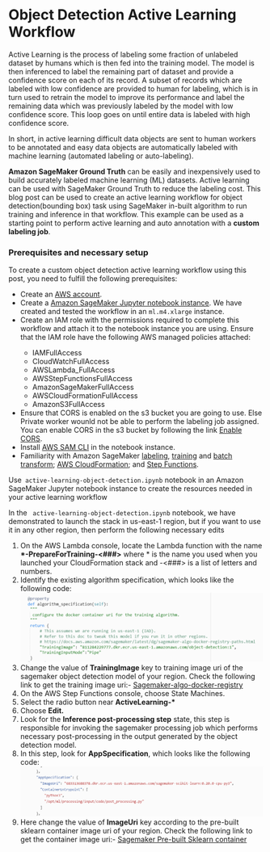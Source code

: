 <h1>Object Detection Active Learning Workflow</h1>

<p>
Active Learning is the process of labeling some fraction of unlabeled dataset by humans which is then fed into the training model. The model is then inferenced to label the remaining part of dataset and provide a confidence score on each of its record. A subset of records which are labeled with low confidence are provided to human for labeling, which is in turn used to retrain the model to improve its performance and label the remaining data which was previously labeled by the model with low confidence score. This loop goes on until entire data is labeled with high confidence score.
</p>
In short, in active learning difficult data objects are sent to human workers to be annotated and easy data objects are automatically labeled with machine learning (automated labeling or auto-labeling).
<p>
<b>Amazon SageMaker Ground Truth</b> can be easily and inexpensively used to build accurately labeled machine learning (ML) datasets. Active learning can be used with SageMaker Ground Truth to reduce the labeling cost. 
This blog post can be used to  create an active learning workflow for object detection(bounding box) task using SageMaker in-built algorithm to run training and inference in that workflow. This example can be used as a starting point to perform active learning and auto annotation with a <b>custom labeling job</b>.
</p>

<h3>Prerequisites and necessary setup</h3>
<p>To create a custom object detection active learning workflow using this post, you need to fulfill the following prerequisites:
</p>

<ul>
<li>Create an <a href = "https://signin.aws.amazon.com/signin?redirect_uri=https%3A%2F%2Fportal.aws.amazon.com%2Fbilling%2Fsignup%2Fresume&client_id=signup">AWS account</a>.</li>
<li>Create a <a href="https://docs.aws.amazon.com/sagemaker/latest/dg/howitworks-create-ws.html"> Amazon SageMaker Jupyter notebook instance</a>. We have created and tested the workflow in an <code>ml.m4.xlarge</code> instance. </li>
<li>Create an IAM role with the permissions required to complete this workflow and attach it to the notebook instance you are using. Ensure that the IAM role have the following AWS managed policies attached:</li>
<ul shape = "disc">
<li>IAMFullAccess</li>
<li>CloudWatchFullAccess</li>
<li>AWSLambda_FullAccess</li>
<li>AWSStepFunctionsFullAccess</li>
<li>AmazonSageMakerFullAccess</li>
<li>AWSCloudFormationFullAccess</li>
<li>AmazonS3FullAccess</li>
</ul>
<li>Ensure that CORS is enabled on the s3 bucket you are going to use. Else Private worker wounld not be able to perform the labeling job assigned. You can enable CORS in the s3 bucket by following the link <a href = "https://docs.aws.amazon.com/AmazonS3/latest/userguide/enabling-cors-examples.html"> Enable CORS</a>.</li>
<li>Install <a href = "https://docs.aws.amazon.com/serverless-application-model/latest/developerguide/serverless-sam-cli-install.html">AWS SAM CLI</a> in the notebook instance. </li>
<li>Familiarity with Amazon SageMaker <a href="https://docs.aws.amazon.com/sagemaker/latest/dg/sms.html">labeling</a>, <a href = "https://docs.aws.amazon.com/sagemaker/latest/dg/train-model.html">training</a> and <a href= "https://docs.aws.amazon.com/sagemaker/latest/dg/batch-transform.html">batch transform</a>; <a href = "https://docs.aws.amazon.com/AWSCloudFormation/latest/UserGuide/Welcome.html"> AWS CloudFormation</a>; and <a href = "https://docs.aws.amazon.com/step-functions/latest/dg/welcome.html">Step Functions</a>.</li>
</ul>

<p>Use<code> active-learning-object-detection.ipynb</code> notebook in an Amazon SageMaker Jupyter notebook instance to create the resources needed in your active learning workflow
</p>

<p>
 In the <code> active-learning-object-detection.ipynb</code> notebook, we have demonstrated to launch the stack in us-east-1 region, but if you want to use it in any other region, then perform the following necessary edits
</p>

<ol>
    <li>On the AWS Lambda console, locate the Lambda function with the name <b>*-PrepareForTraining-<###></b> where * is the name you used when you launched your CloudFormation stack and -<###> is a list of letters and numbers.</li>
    <li>Identify the existing algorithm specification, which looks like the following code:</li>
        <img src = "docker.png"></img>
    <li>Change the value of  <b>TrainingImage</b> key to training image uri of the sagemaker object detection model of your region. Check the following link to get the  training image uri:- <a href="https://docs.aws.amazon.com/sagemaker/latest/dg/sagemaker-algo-docker-registry-paths.html ">Sagemaker-algo-docker-registry </a> </li>
    <li>On the AWS Step Functions console, choose State Machines.</li>
    <li>Select the radio button near <b>ActiveLearning-*</b></li>
    <li>Choose <b> Edit.</b></li>
    <li>Look for the <b>Inference post-processing step</b>  state, this step is responsible for invoking the sagemaker processing job which performs necessary post-processing in the output generated by the object detection model.</li>
    <li> In this step, look for <b>AppSpecification</b>, which looks like the following code:</li>
    <img src = "post_processing.png"></img>
    <li>Here change the value of <b>ImageUri</b> key according to the pre-built sklearn container image uri of your region. Check the following link to get the  container image uri:- <a href="https://docs.aws.amazon.com/sagemaker/latest/dg/pre-built-docker-containers-scikit-learn-spark.html ">Sagemaker Pre-built Sklearn container<a/> </li>
    
</ol>    

